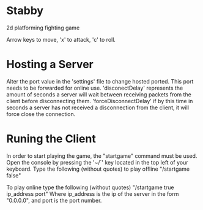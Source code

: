 # Stabby
2d platforming fighting game

Arrow keys to move, 'x' to attack, 'c' to roll.

# Hosting a Server
Alter the port value in the 'settings' file to change hosted ported. This port needs to be forwarded for online use.
'disconectDelay' represents the amount of seconds a server will wait between receiving packets from the client before disconnecting them.
'forceDisconnectDelay' if by this time in seconds a server has not received a disconnection from the client, it will force close the connection.

# Runing the Client
In order to start playing the game, the "startgame" command must be used.
Open the console by pressing the '~/\`' key located in the top left of your keyboard. Type the following (without quotes) to play offline
"/startgame false"

To play online type the following (without quotes)
"/startgame true ip_address port"
Where ip_address is the ip of the server in the form "0.0.0.0", and port is the port number.
